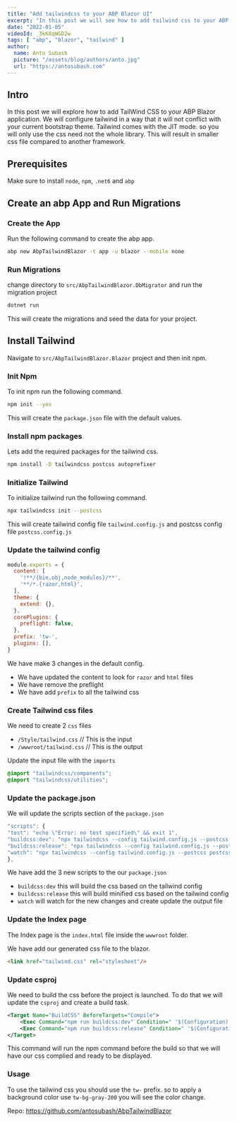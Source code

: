 ```yaml
---
title: "Add tailwindcss to your ABP Blazor UI"
excerpt: "In this post we will see how to add tailwind css to your ABP Blazor UI."
date: "2022-01-05"
videoId: _3kK8qWGD2w
tags: [ "abp", "blazor", "tailwind" ]
author:
  name: Anto Subash
  picture: "/assets/blog/authors/anto.jpg"
  url: "https://antosubash.com"
---
```


## Intro

In this post we will explore how to add TailWind CSS to your ABP Blazor application. We will configure tailwind in a way that it will not conflict with your current bootstrap theme. Tailwind comes with the JIT mode. so you will only use the css need not the whole library. This will result in smaller css file compared to another framework.

## Prerequisites

Make sure to install `node`, `npm`, `.net6` and `abp`

## Create an abp App and Run Migrations

### Create the App

Run the following command to create the abp app.

```bash
abp new AbpTailwindBlazor -t app -u blazor --mobile none
```

### Run Migrations

change directory to `src/AbpTailwindBlazor.DbMigrator` and run the migration project

```bash
dotnet run
```

This will create the migrations and seed the data for your project.

## Install Tailwind

Navigate to `src/AbpTailwindBlazor.Blazor` project and then init npm.

### Init Npm

To init npm run the following command.

```bash
npm init --yes
```

This will create the `package.json` file with the default values.

### Install npm packages

Lets add the required packages for the tailwind css.

```bash
npm install -D tailwindcss postcss autoprefixer
```

### Initialize Tailwind

To initialize tailwind run the following command.

```bash
npx tailwindcss init --postcss
```

This will create tailwind config file `tailwind.config.js` and postcss config file `postcss.config.js`

### Update the tailwind config

```js
module.exports = {
  content: [
    '!**/{bin,obj,node_modules}/**',
    '**/*.{razor,html}',
  ],
  theme: {
    extend: {},
  },
  corePlugins: {
    preflight: false,
  },
  prefix: 'tw-',
  plugins: [],
}
```

We have make 3 changes in the default config.

- We have updated the content to look for `razor` and `html` files
- We have remove the preflight
- We have add `prefix` to all the tailwind css

### Create Tailwind css files

We need to create 2 `css` files

- `/Style/tailwind.css` // This is the input
- `/wwwroot/tailwind.css` // This is the output

Update the input file with the `imports`

```css
@import "tailwindcss/components";
@import "tailwindcss/utilities";
```

### Update the package.json

We will update the scripts section of the `package.json`

```js
"scripts": {
"test": "echo \"Error: no test specified\" && exit 1",
"buildcss:dev": "npx tailwindcss --config tailwind.config.js --postcss postcss.config.js -i ./Style/tailwind.css -o ./wwwroot/tailwind.css",
"buildcss:release": "npx tailwindcss --config tailwind.config.js --postcss postcss.config.js -i ./Style/tailwind.css -o ./wwwroot/tailwind.css --minify",
"watch": "npx tailwindcss --config tailwind.config.js --postcss postcss.config.js -i ./Style/tailwind.css -o ./wwwroot/tailwind.css --watch"
},
```

We have add the 3 new scripts to the our `package.json`

- `buildcss:dev` this will build the css based on the tailwind config
- `buildcss:release` this will build minified css based on the tailwind config
- `watch` will watch for the new changes and create update the output file

### Update the Index page

The Index page is the `index.html` file inside the `wwwroot` folder.

We have add our generated css file to the blazor.

```html
<link href="tailwind.css" rel="stylesheet"/>
```

### Update csproj

We need to build the css before the project is launched. To do that we will update the `csproj` and create a build task.

```xml
<Target Name="BuildCSS" BeforeTargets="Compile">
    <Exec Command="npm run buildcss:dev" Condition=" '$(Configuration)' == 'Debug' " />
    <Exec Command="npm run buildcss:release" Condition=" '$(Configuration)' == 'Release' " />
</Target>
```

This command will run the npm command before the build so that we will have our css complied and ready to be displayed.

### Usage

To use the tailwind css you should use the `tw-` prefix. so to apply a background color use `tw-bg-gray-200` you will see the color change.

Repo: <https://github.com/antosubash/AbpTailwindBlazor>
